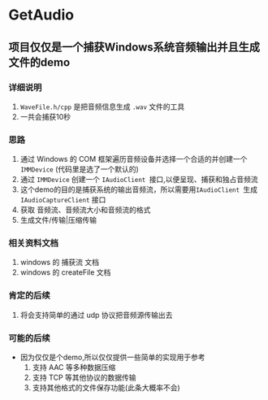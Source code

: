# GetAudio
## 项目仅仅是一个捕获Windows系统音频输出并且生成文件的demo
### 详细说明
1. `WaveFile.h/cpp` 是把音频信息生成 `.wav` 文件的工具
2. 一共会捕获10秒

### 思路
1. 通过 Windows 的 COM 框架遍历音频设备并选择一个合适的并创建一个  `IMMDevice` (代码里是选了一个默认的)
2. 通过 `IMMDevice` 创建一个  `IAudioClient `接口,以便呈现、捕获和独占音频流
3. 这个demo的目的是捕获系统的输出音频流，所以需要用`IAudioClient `生成 `IAudioCaptureClient` 接口
4. 获取 音频流、音频流大小和音频流的格式
5. 生成文件/传输|压缩传输

### 相关资料文档
1. windows 的 捕获流 文档
2. windows 的 createFile 文档

### 肯定的后续
1. 将会支持简单的通过 udp 协议把音频源传输出去

### 可能的后续
- 因为仅仅是个demo,所以仅仅提供一些简单的实现用于参考
  1. 支持 AAC 等多种数据压缩
  2. 支持 TCP 等其他协议的数据传输
  3. 支持其他格式的文件保存功能(此条大概率不会)
